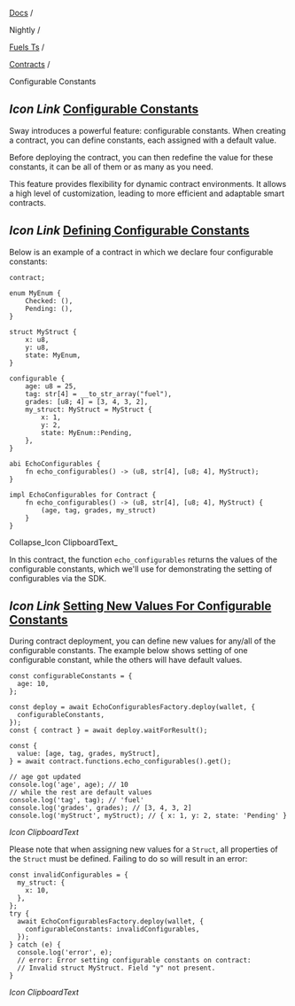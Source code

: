 [Docs](https://docs.fuel.network/) /

Nightly  /

[Fuels Ts](https://docs.fuel.network/docs/nightly/fuels-ts/) /

[Contracts](https://docs.fuel.network/docs/nightly/fuels-ts/contracts/) /

Configurable Constants

## _Icon Link_ [Configurable Constants](https://docs.fuel.network/docs/nightly/fuels-ts/contracts/configurable-constants/\#configurable-constants)

Sway introduces a powerful feature: configurable constants. When creating a contract, you can define constants, each assigned with a default value.

Before deploying the contract, you can then redefine the value for these constants, it can be all of them or as many as you need.

This feature provides flexibility for dynamic contract environments. It allows a high level of customization, leading to more efficient and adaptable smart contracts.

## _Icon Link_ [Defining Configurable Constants](https://docs.fuel.network/docs/nightly/fuels-ts/contracts/configurable-constants/\#defining-configurable-constants)

Below is an example of a contract in which we declare four configurable constants:

```fuel_Box fuel_Box-idXKMmm-css
contract;

enum MyEnum {
    Checked: (),
    Pending: (),
}

struct MyStruct {
    x: u8,
    y: u8,
    state: MyEnum,
}

configurable {
    age: u8 = 25,
    tag: str[4] = __to_str_array("fuel"),
    grades: [u8; 4] = [3, 4, 3, 2],
    my_struct: MyStruct = MyStruct {
        x: 1,
        y: 2,
        state: MyEnum::Pending,
    },
}

abi EchoConfigurables {
    fn echo_configurables() -> (u8, str[4], [u8; 4], MyStruct);
}

impl EchoConfigurables for Contract {
    fn echo_configurables() -> (u8, str[4], [u8; 4], MyStruct) {
        (age, tag, grades, my_struct)
    }
}
```

Collapse_Icon ClipboardText_

In this contract, the function `echo_configurables` returns the values of the configurable constants, which we'll use for demonstrating the setting of configurables via the SDK.

## _Icon Link_ [Setting New Values For Configurable Constants](https://docs.fuel.network/docs/nightly/fuels-ts/contracts/configurable-constants/\#setting-new-values-for-configurable-constants)

During contract deployment, you can define new values for any/all of the configurable constants. The example below shows setting of one configurable constant, while the others will have default values.

```fuel_Box fuel_Box-idXKMmm-css
const configurableConstants = {
  age: 10,
};

const deploy = await EchoConfigurablesFactory.deploy(wallet, {
  configurableConstants,
});
const { contract } = await deploy.waitForResult();

const {
  value: [age, tag, grades, myStruct],
} = await contract.functions.echo_configurables().get();

// age got updated
console.log('age', age); // 10
// while the rest are default values
console.log('tag', tag); // 'fuel'
console.log('grades', grades); // [3, 4, 3, 2]
console.log('myStruct', myStruct); // { x: 1, y: 2, state: 'Pending' }
```

_Icon ClipboardText_

Please note that when assigning new values for a `Struct`, all properties of the `Struct` must be defined. Failing to do so will result in an error:

```fuel_Box fuel_Box-idXKMmm-css
const invalidConfigurables = {
  my_struct: {
    x: 10,
  },
};
try {
  await EchoConfigurablesFactory.deploy(wallet, {
    configurableConstants: invalidConfigurables,
  });
} catch (e) {
  console.log('error', e);
  // error: Error setting configurable constants on contract:
  // Invalid struct MyStruct. Field "y" not present.
}
```

_Icon ClipboardText_